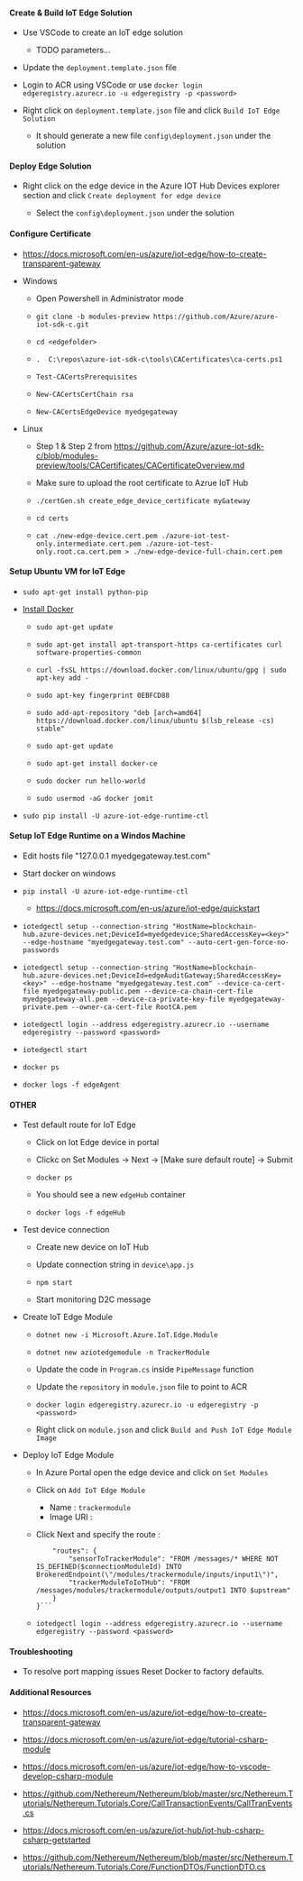 #### Create & Build IoT Edge Solution

- Use VSCode to create an IoT edge solution
    - TODO parameters...

- Update the `deployment.template.json` file

- Login to ACR using VSCode or use `docker login edgeregistry.azurecr.io -u edgeregistry -p <password>`

- Right click on `deployment.template.json` file and click `Build IoT Edge Solution`

    - It should generate a new file `config\deployment.json` under the solution

#### Deploy Edge Solution

- Right click on the edge device in the Azure IOT Hub Devices explorer section and click `Create deployment for edge device`

    - Select the `config\deployment.json` under the solution

#### Configure Certificate

- https://docs.microsoft.com/en-us/azure/iot-edge/how-to-create-transparent-gateway

- Windows

    - Open Powershell in Administrator mode

    - `git clone -b modules-preview https://github.com/Azure/azure-iot-sdk-c.git`

    - `cd <edgefolder>`

    - `.  C:\repos\azure-iot-sdk-c\tools\CACertificates\ca-certs.ps1`

    - `Test-CACertsPrerequisites`

    - `New-CACertsCertChain rsa`

    - `New-CACertsEdgeDevice myedgegateway`

- Linux

    - Step 1 & Step 2 from https://github.com/Azure/azure-iot-sdk-c/blob/modules-preview/tools/CACertificates/CACertificateOverview.md

    - Make sure to upload the root certificate to Azrue IoT Hub

    - `./certGen.sh create_edge_device_certificate myGateway`

    - `cd certs`

    - `cat ./new-edge-device.cert.pem ./azure-iot-test-only.intermediate.cert.pem ./azure-iot-test-only.root.ca.cert.pem > ./new-edge-device-full-chain.cert.pem`

#### Setup Ubuntu VM for IoT Edge

- `sudo apt-get install python-pip`

- [Install Docker](https://docs.docker.com/install/linux/docker-ce/ubuntu/#set-up-the-repository)

    - `sudo apt-get update`

    - `sudo apt-get install apt-transport-https ca-certificates curl software-properties-common`

    - `curl -fsSL https://download.docker.com/linux/ubuntu/gpg | sudo apt-key add -`

    - `sudo apt-key fingerprint 0EBFCD88`

    - `sudo add-apt-repository "deb [arch=amd64] https://download.docker.com/linux/ubuntu $(lsb_release -cs)   stable"`

    - `sudo apt-get update`

    - `sudo apt-get install docker-ce`

    - `sudo docker run hello-world`

    - `sudo usermod -aG docker jomit`

- `sudo pip install -U azure-iot-edge-runtime-ctl`

#### Setup IoT Edge Runtime on a Windos Machine

- Edit hosts file "127.0.0.1 myedgegateway.test.com"

- Start docker on windows

- `pip install -U azure-iot-edge-runtime-ctl`
    - https://docs.microsoft.com/en-us/azure/iot-edge/quickstart

- `iotedgectl setup --connection-string "HostName=blockchain-hub.azure-devices.net;DeviceId=myedgedevice;SharedAccessKey=<key>" --edge-hostname "myedgegateway.test.com" --auto-cert-gen-force-no-passwords`

- `iotedgectl setup --connection-string "HostName=blockchain-hub.azure-devices.net;DeviceId=edgeAuditGateway;SharedAccessKey=<key>" --edge-hostname "myedgegateway.test.com" --device-ca-cert-file myedgegateway-public.pem --device-ca-chain-cert-file myedgegateway-all.pem --device-ca-private-key-file myedgegateway-private.pem --owner-ca-cert-file RootCA.pem`

- `iotedgectl login --address edgeregistry.azurecr.io --username edgeregistry --password <password>`

- `iotedgectl start`

- `docker ps`

- `docker logs -f edgeAgent`


#### OTHER

- Test default route for IoT Edge

    - Click on Iot Edge device in portal

    - Clickc on Set Modules -> Next -> [Make sure default route] -> Submit

    - `docker ps`

    - You should see a new `edgeHub` container

    - `docker logs -f edgeHub`

- Test device connection

    - Create new device on IoT Hub 

    - Update connection string in `device\app.js`

    - `npm start`

    - Start monitoring D2C message

- Create IoT Edge Module

    - `dotnet new -i Microsoft.Azure.IoT.Edge.Module`

    - `dotnet new aziotedgemodule -n TrackerModule`

    - Update the code in `Program.cs` inside `PipeMessage` function

    - Update the `repository` in `module.json` file to point to ACR

    - `docker login edgeregistry.azurecr.io -u edgeregistry -p <password>`

    - Right click on `module.json` and click `Build and Push IoT Edge Module Image`

- Deploy IoT Edge Module

    - In Azure Portal open the edge device and click on `Set Modules`

    - Click on `Add IoT Edge Module`
        - Name : `trackermodule`
        - Image URI :

    - Click Next and specify the route :

        ```{
            "routes": {
                "sensorToTrackerModule": "FROM /messages/* WHERE NOT IS_DEFINED($connectionModuleId) INTO BrokeredEndpoint(\"/modules/trackermodule/inputs/input1\")",
                "trackerModuleToIoTHub": "FROM /messages/modules/trackermodule/outputs/output1 INTO $upstream"
            }
        }```

    - `iotedgectl login --address edgeregistry.azurecr.io --username edgeregistry --password <password>`


#### Troubleshooting

- To resolve port mapping issues Reset Docker to factory defaults.

#### Additional Resources

- https://docs.microsoft.com/en-us/azure/iot-edge/how-to-create-transparent-gateway

- https://docs.microsoft.com/en-us/azure/iot-edge/tutorial-csharp-module

- https://docs.microsoft.com/en-us/azure/iot-edge/how-to-vscode-develop-csharp-module

- https://github.com/Nethereum/Nethereum/blob/master/src/Nethereum.Tutorials/Nethereum.Tutorials.Core/CallTransactionEvents/CallTranEvents.cs

- https://docs.microsoft.com/en-us/azure/iot-hub/iot-hub-csharp-csharp-getstarted

- https://github.com/Nethereum/Nethereum/blob/master/src/Nethereum.Tutorials/Nethereum.Tutorials.Core/FunctionDTOs/FunctionDTO.cs



